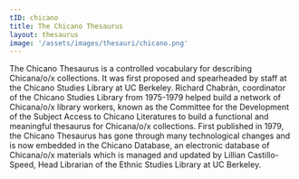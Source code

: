 ```yaml
---
tID: chicano
title: The Chicano Thesaurus
layout: thesaurus
image: '/assets/images/thesauri/chicano.png'
---
```


The Chicano Thesaurus is a controlled vocabulary for describing Chicana/o/x collections. It was first proposed and spearheaded by staff at the Chicano Studies Library at UC Berkeley. Richard Chabrán, coordinator of the Chicano Studies Library from 1975-1979 helped build a network of Chicana/o/x library workers, known as the Committee for the Development of the Subject Access to Chicano Literatures to build a functional and meaningful thesaurus for Chicana/o/x collections. First published in 1979, the Chicano Thesaurus has gone through many technological changes and is now embedded in the Chicano Database, an electronic database of Chicana/o/x materials which is managed and updated by Lillian Castillo-Speed, Head Librarian of the Ethnic Studies Library at UC Berkeley.